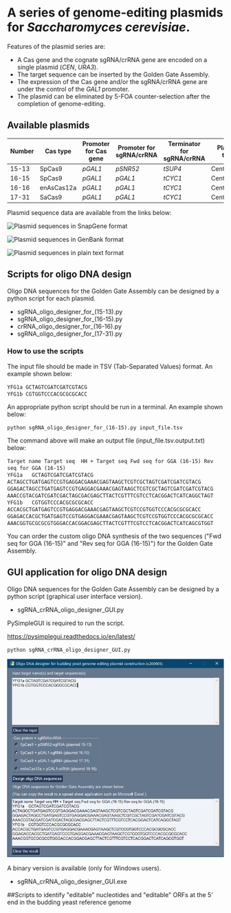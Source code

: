 # A series of genome-editing plasmids for <I>Saccharomyces cerevisiae</I>.
Features of the plasmid series are:
- A Cas gene and the cognate sgRNA/crRNA gene are encoded on a single plasmid (<I>CEN</I>, <I>URA3</I>).
- The target sequence can be inserted by the Golden Gate Assembly.
- The expression of the Cas gene and/or the sgRNA/crRNA gene are under the control of the <I>GAL1</I> promoter.
- The plasmid can be eliminated by 5-FOA counter-selection after the completion of genome-editing.

## Available plasmids
|  Number  |  Cas type    |  Promoter for Cas gene  |  Promoter for sgRNA/crRNA  |  Terminator for sgRNA/crRNA  |  Plasmid type  |  Marker gene  |
| -------- | ------------ | ----------------------- | -------------------------- | ---------------------------- | -------------- | ------------- |
|  15-13   |  SpCas9      |  <I> pGAL1 </I>         | <I> pSNR52 </I>            | <I> tSUP4 </I>               | Centromeric    | <I> URA3 </I> |
|  16-15   |  SpCas9      |  <I> pGAL1 </I>         | <I> pGAL1 </I>             | <I> tCYC1 </I>               | Centromeric    | <I> URA3 </I> |
|  16-16   |  enAsCas12a  |  <I> pGAL1 </I>         | <I> pGAL1 </I>             | <I> tCYC1 </I>               | Centromeric    | <I> URA3 </I> |
|  17-31   |  SaCas9      |  <I> pGAL1 </I>         | <I> pGAL1 </I>             | <I> tCYC1 </I>               | Centromeric    | <I> URA3 </I> |

Plasmid sequence data are available from the links below:

![Plasmid sequences in SnapGene format](https://github.com/poccopen/Genome_editing_plasmid_for_budding_yeast/tree/master/Plasmid_sequence_files%20(SnapGene))

![Plasmid sequences in GenBank format](https://github.com/poccopen/Genome_editing_plasmid_for_budding_yeast/tree/master/Plasmid_sequence_files%20(GenBank))

![Plasmid sequences in plain text format](https://github.com/poccopen/Genome_editing_plasmid_for_budding_yeast/tree/master/Plasmid_sequence_files%20(Plain%20text))

## Scripts for oligo DNA design
Oligo DNA sequences for the Golden Gate Assembly can be designed by a python script for each plasmid.
- sgRNA_oligo_designer_for_(15-13).py
- sgRNA_oligo_designer_for_(16-15).py
- crRNA_oligo_designer_for_(16-16).py
- sgRNA_oligo_designer_for_(17-31).py 
### How to use the scripts
The input file should be made in TSV (Tab-Separated Values) format. An example shown below:
```
YFG1a GCTAGTCGATCGATCGTACG
YFG1b CGTGGTCCCACGCGCGCACC
```
An appropriate python script should be run in a terminal. An example shown below:
```
python sgRNA_oligo_designer_for_(16-15).py input_file.tsv
```
The command above will make an output file (input_file.tsv.output.txt) below:
```
Target name	Target seq	HH + Target seq	Fwd seq for GGA (16-15)	Rev seq for GGA (16-15)
YFG1a	GCTAGTCGATCGATCGTACG	ACTAGCCTGATGAGTCCGTGAGGACGAAACGAGTAAGCTCGTCGCTAGTCGATCGATCGTACG	GGAGACTAGCCTGATGAGTCCGTGAGGACGAAACGAGTAAGCTCGTCGCTAGTCGATCGATCGTACG	AAACCGTACGATCGATCGACTAGCGACGAGCTTACTCGTTTCGTCCTCACGGACTCATCAGGCTAGT
YFG1b	CGTGGTCCCACGCGCGCACC	ACCACGCTGATGAGTCCGTGAGGACGAAACGAGTAAGCTCGTCCGTGGTCCCACGCGCGCACC	GGAGACCACGCTGATGAGTCCGTGAGGACGAAACGAGTAAGCTCGTCCGTGGTCCCACGCGCGCACC	AAACGGTGCGCGCGTGGGACCACGGACGAGCTTACTCGTTTCGTCCTCACGGACTCATCAGCGTGGT
```
You can order the custom oligo DNA synthesis of the two sequences ("Fwd seq for GGA (16-15)" and "Rev seq for GGA (16-15)") for the Golden Gate Assembly.

## GUI application for oligo DNA design
Oligo DNA sequences for the Golden Gate Assembly can be designed by a python script (graphical user interface version).
- sgRNA_crRNA_oligo_designer_GUI.py

PySimpleGUI is required to run the script.

https://pysimplegui.readthedocs.io/en/latest/


```
python sgRNA_crRNA_oligo_designer_GUI.py
```

![GUI](https://github.com/poccopen/Genome_editing_plasmid_for_budding_yeast/blob/master/images/sgRNA_crRNA_designer_GUI.png)

A binary version is available (only for Windows users).
- sgRNA_crRNA_oligo_designer_GUI.exe


##Scripts to identify "editable" nucleotides and "editable" ORFs at the 5' end in the budding yeast reference genome
